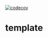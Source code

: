 [![codecov](https://codecov.io/gh/heeus/<repo>/branch/main/graph/badge.svg?token=<codedevtoken>)](https://codecov.io/gh/heeus/<repo>)

# template
